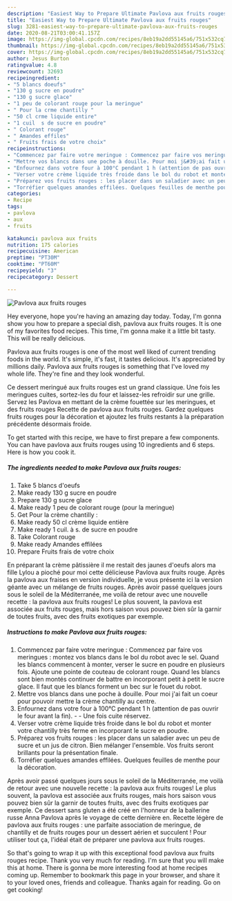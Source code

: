 ```yaml
---
description: "Easiest Way to Prepare Ultimate Pavlova aux fruits rouges"
title: "Easiest Way to Prepare Ultimate Pavlova aux fruits rouges"
slug: 3281-easiest-way-to-prepare-ultimate-pavlova-aux-fruits-rouges
date: 2020-08-21T03:00:41.157Z
image: https://img-global.cpcdn.com/recipes/8eb19a2dd55145a6/751x532cq70/pavlova-aux-fruits-rouges-photo-principale-de-la-recette.jpg
thumbnail: https://img-global.cpcdn.com/recipes/8eb19a2dd55145a6/751x532cq70/pavlova-aux-fruits-rouges-photo-principale-de-la-recette.jpg
cover: https://img-global.cpcdn.com/recipes/8eb19a2dd55145a6/751x532cq70/pavlova-aux-fruits-rouges-photo-principale-de-la-recette.jpg
author: Jesus Burton
ratingvalue: 4.8
reviewcount: 32693
recipeingredient:
- "5 blancs doeufs"
- "130 g sucre en poudre"
- "130 g sucre glace"
- "1 peu de colorant rouge pour la meringue"
- " Pour la crme chantilly "
- "50 cl crme liquide entire"
- "1 cuil  s de sucre en poudre"
- " Colorant rouge"
- " Amandes effiles"
- " Fruits frais de votre choix"
recipeinstructions:
- "Commencez par faire votre meringue : Commencez par faire vos meringues : montez vos blancs dans le bol du robot avec le sel. Quand les blancs commencent à monter, verser le sucre en poudre en plusieurs fois. Ajoute une pointe de couteau de colorant rouge. Quand les blancs sont bien montés continuer de battre en incorporant petit à petit le sucre glace. Il faut que les blancs forment un bec sur le fouet du robot."
- "Mettre vos blancs dans une poche à douille. Pour moi j&#39;ai fait un coeur pour pouvoir mettre la crème chantilly au centre."
- "Enfournez dans votre four à 100°C pendant 1 h (attention de pas ouvrir le four avant la fin).   Une fois cuite réservez."
- "Verser votre crème liquide très froide dans le bol du robot et monter votre chantilly très ferme en incorporant le sucre en poudre."
- "Préparez vos fruits rouges : les placer dans un saladier avec un peu de sucre et un jus de citron. Bien mélanger l&#39;ensemble. Vos fruits seront brillants pour la présentation finale."
- "Torréfier quelques amandes effilées. Quelques feuilles de menthe pour la décoration."
categories:
- Recipe
tags:
- pavlova
- aux
- fruits

katakunci: pavlova aux fruits 
nutrition: 175 calories
recipecuisine: American
preptime: "PT30M"
cooktime: "PT60M"
recipeyield: "3"
recipecategory: Dessert

---
```



![Pavlova aux fruits rouges](https://img-global.cpcdn.com/recipes/8eb19a2dd55145a6/751x532cq70/pavlova-aux-fruits-rouges-photo-principale-de-la-recette.jpg)

Hey everyone, hope you're having an amazing day today. Today, I'm gonna show you how to prepare a special dish, pavlova aux fruits rouges. It is one of my favorites food recipes. This time, I'm gonna make it a little bit tasty. This will be really delicious.

Pavlova aux fruits rouges is one of the most well liked of current trending foods in the world. It's simple, it's fast, it tastes delicious. It's appreciated by millions daily. Pavlova aux fruits rouges is something that I've loved my whole life. They're fine and they look wonderful.

Ce dessert meringué aux fruits rouges est un grand classique. Une fois les meringues cuites, sortez-les du four et laissez-les refroidir sur une grille. Servez les Pavlova en mettant de la crème fouettée sur les meringues, et des fruits rouges  Recette de pavlova aux fruits rouges. Gardez quelques fruits rouges pour la décoration et ajoutez les fruits restants à la préparation précédente désormais froide.


To get started with this recipe, we have to first prepare a few components. You can have pavlova aux fruits rouges using 10 ingredients and 6 steps. Here is how you cook it.

<!--inarticleads1-->

##### The ingredients needed to make Pavlova aux fruits rouges:

1. Take 5 blancs d&#39;oeufs
1. Make ready 130 g sucre en poudre
1. Prepare 130 g sucre glace
1. Make ready 1 peu de colorant rouge (pour la meringue)
1. Get  Pour la crème chantilly :
1. Make ready 50 cl crème liquide entière
1. Make ready 1 cuil. à s. de sucre en poudre
1. Take  Colorant rouge
1. Make ready  Amandes effilées
1. Prepare  Fruits frais de votre choix


En préparant la crème pâtissière il me restait des jaunes d&#39;oeufs alors ma fille Lylou a pioché pour moi cette délicieuse Pavlova aux fruits rouge. Après la pavlova aux fraises en version individuelle, je vous présente ici la version géante avec un mélange de fruits rouges. Après avoir passé quelques jours sous le soleil de la Méditerranée, me voilà de retour avec une nouvelle recette : la pavlova aux fruits rouges! Le plus souvent, la pavlova est associée aux fruits rouges, mais hors saison vous pouvez bien sûr la garnir de toutes fruits, avec des fruits exotiques par exemple. 

<!--inarticleads2-->

##### Instructions to make Pavlova aux fruits rouges:

1. Commencez par faire votre meringue : Commencez par faire vos meringues : montez vos blancs dans le bol du robot avec le sel. Quand les blancs commencent à monter, verser le sucre en poudre en plusieurs fois. Ajoute une pointe de couteau de colorant rouge. Quand les blancs sont bien montés continuer de battre en incorporant petit à petit le sucre glace. Il faut que les blancs forment un bec sur le fouet du robot.
1. Mettre vos blancs dans une poche à douille. Pour moi j&#39;ai fait un coeur pour pouvoir mettre la crème chantilly au centre.
1. Enfournez dans votre four à 100°C pendant 1 h (attention de pas ouvrir le four avant la fin).  -  - Une fois cuite réservez.
1. Verser votre crème liquide très froide dans le bol du robot et monter votre chantilly très ferme en incorporant le sucre en poudre.
1. Préparez vos fruits rouges : les placer dans un saladier avec un peu de sucre et un jus de citron. Bien mélanger l&#39;ensemble. Vos fruits seront brillants pour la présentation finale.
1. Torréfier quelques amandes effilées. Quelques feuilles de menthe pour la décoration.


Après avoir passé quelques jours sous le soleil de la Méditerranée, me voilà de retour avec une nouvelle recette : la pavlova aux fruits rouges! Le plus souvent, la pavlova est associée aux fruits rouges, mais hors saison vous pouvez bien sûr la garnir de toutes fruits, avec des fruits exotiques par exemple. Ce dessert sans gluten a été créé en l&#39;honneur de la ballerine russe Anna Pavlova après le voyage de cette dernière en. Recette légère de pavlova aux fruits rouges : une parfaite association de meringue, de chantilly et de fruits rouges pour un dessert aérien et succulent ! Pour utiliser tout ça, l&#39;idéal était de préparer une pavlova aux fruits rouges. 

So that's going to wrap it up with this exceptional food pavlova aux fruits rouges recipe. Thank you very much for reading. I'm sure that you will make this at home. There is gonna be more interesting food at home recipes coming up. Remember to bookmark this page in your browser, and share it to your loved ones, friends and colleague. Thanks again for reading. Go on get cooking!
